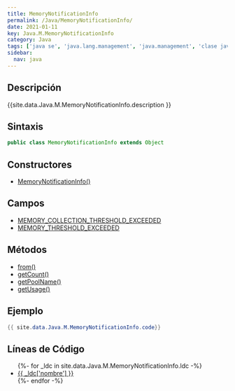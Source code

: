 ```yaml
---
title: MemoryNotificationInfo
permalink: /Java/MemoryNotificationInfo/
date: 2021-01-11
key: Java.M.MemoryNotificationInfo
category: Java
tags: ['java se', 'java.lang.management', 'java.management', 'clase java', 'Java 1.5']
sidebar: 
  nav: java
---
```


## Descripción
{{site.data.Java.M.MemoryNotificationInfo.description }}

## Sintaxis
~~~java
public class MemoryNotificationInfo extends Object
~~~

## Constructores
* [MemoryNotificationInfo()](/Java/MemoryNotificationInfo/MemoryNotificationInfo/)

## Campos
* [MEMORY_COLLECTION_THRESHOLD_EXCEEDED](/Java/MemoryNotificationInfo/MEMORY_COLLECTION_THRESHOLD_EXCEEDED)
* [MEMORY_THRESHOLD_EXCEEDED](/Java/MemoryNotificationInfo/MEMORY_THRESHOLD_EXCEEDED)

## Métodos
* [from()](/Java/MemoryNotificationInfo/from)
* [getCount()](/Java/MemoryNotificationInfo/getCount)
* [getPoolName()](/Java/MemoryNotificationInfo/getPoolName)
* [getUsage()](/Java/MemoryNotificationInfo/getUsage)

## Ejemplo
~~~java
{{ site.data.Java.M.MemoryNotificationInfo.code}}
~~~

## Líneas de Código
<ul>
{%- for _ldc in site.data.Java.M.MemoryNotificationInfo.ldc -%}
   <li>
       <a href="{{_ldc['url'] }}">{{ _ldc['nombre'] }}</a>
   </li>
{%- endfor -%}
</ul>
